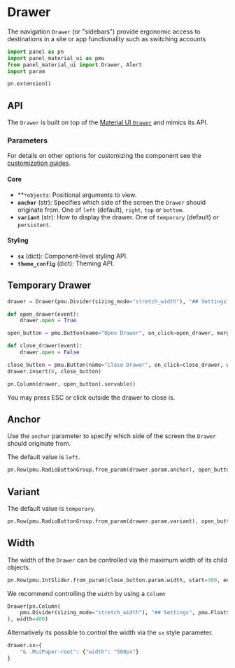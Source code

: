 # Drawer

The navigation `Drawer` (or "sidebars") provide ergonomic access to destinations in a site or app functionality such as switching accounts

```python
import panel as pn
import panel_material_ui as pmu
from panel_material_ui import Drawer, Alert
import param

pn.extension()
```

## API

The `Drawer` is built on top of the [Material UI `Drawer`](https://mui.com/material-ui/react-drawer/) and mimics its API.

### Parameters

For details on other options for customizing the component see the [customization guides](https://panel-material-ui.holoviz.org/customization/index.html).

#### Core

* **`*objects`: Positional arguments to view.
* **`anchor`** (str): Specifies which side of the screen the `Drawer` should originate from. One of `left` (default), `right`, `top` or `bottom`.
* **`variant`** (str): How to display the drawer. One of `temporary` (default) or `persistent`.

#### Styling

* **`sx`** (dict): Component‑level styling API.
* **`theme_config`** (dict): Theming API.

## Temporary Drawer

```python
drawer = Drawer(pmu.Divider(sizing_mode="stretch_width"), "## Settings", pmu.FloatSlider(name="Value", value=4, color="primary"))

def open_drawer(event):
    drawer.open = True

open_button = pmu.Button(name="Open Drawer", on_click=open_drawer, margin=(20,5,10,5), color="primary", variant="outlined")

def close_drawer(event):
    drawer.open = False

close_button = pmu.Button(name="Close Drawer", on_click=close_drawer, width=300, color="primary")
drawer.insert(0, close_button)

pn.Column(drawer, open_button).servable()
```

You may press ESC or click outside the drawer to close is.

## Anchor

Use the `anchor` parameter to specify which side of the screen the `Drawer` should originate from.

The default value is `left`.

```python
pn.Row(pmu.RadioButtonGroup.from_param(drawer.param.anchor), open_button).servable()
```

## Variant

The default value is `temporary`.

```python
pn.Row(pmu.RadioButtonGroup.from_param(drawer.param.variant), open_button).servable()
```

## Width

The width of the `Drawer` can be controlled via the maximum width of its child objects.

```python
pn.Row(pmu.IntSlider.from_param(close_button.param.width, start=300, end=600, step=100, margin=(10, 20, 10, 10)), open_button).servable()
```

We recommend controlling the `width` by using a `Column`

```.py
Drawer(pn.Column(
    pmu.Divider(sizing_mode="stretch_width"), "## Settings", pmu.FloatSlider(name="Value", value=4, color="primary")
), width=400)
```

Alternatively its possible to control the width via the `sx` style parameter.

```.py
drawer.sx={
    "& .MuiPaper-root": {"width": "500px"}
}
```
